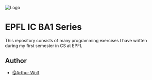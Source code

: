 
![Logo](https://upload.wikimedia.org/wikipedia/commons/f/f4/Logo_EPFL.svg)

# EPFL IC BA1 Series

This repository consists of many programming exercises I have written during my first semester in CS at EPFL

## Author

- [@Arthur Wolf](https://www.github.com/arthur-wolf)
